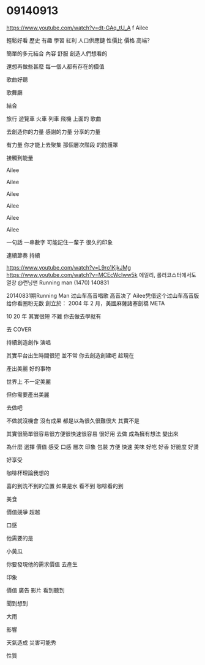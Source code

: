 # 09140913
https://www.youtube.com/watch?v=dt-GAq_tU_A
f
Ailee


輕鬆好看
歷史 有趣 學習
紅利 人口供應鏈
性價比
 價格 高端?

簡單的多元結合
內容 舒服 創造人們想看的

還想再做些甚麼
每一個人都有存在的價值

歌曲好聽

歌舞廳

結合



旅行 遊覽車 火車 列車 飛機 上面的 歌曲

去創造你的力量
感謝的力量
分享的力量

有力量
你才能上去聚集
那個層次階段
的防護罩

接觸到能量

Ailee

Ailee

Ailee

Ailee

Ailee

Ailee

一句話 一串數字 可能記住一輩子
很久的印象

連續節奏 持續


https://www.youtube.com/watch?v=L9ro1KjkJMg
https://www.youtube.com/watch?v=MCEcWcIww5k
에일리, 롤러코스터에서도 열창 @런닝맨 Running man (1470) 140831


20140831期Running Man 过山车高音唱歌 高音决了
Ailee凭借这个过山车高音版给你看圈粉无数 
創立於： 2004 年 2 月，美國麻薩諸塞劍橋 META

10 20 年
其實很短
 不難
  你去做去學就有
  
去
COVER

持續創造創作
演唱

其實平台出生時間很短
並不常
你去創造創建吧
趁現在


產出美麗 好的事物

世界上 不一定美麗

但你需要產出美麗

去做吧


不做就沒機會
沒有成果
都是以為很久很難很大
其實不是

其實很簡單很容易很方便很快速很容易
很好用
去做
成為擁有想法
變出來

為什麼
選擇
價值
感受
口感
層次
印象
包裝
方便
快速
美味
好吃
好香
好脆度
好燙

好享受

咖啡杯理論我想的

喜的到洗不到的位置 
如果是水 看不到 咖啡看的到


美食

價值競爭
超越

口感

他需要的是

小黃瓜

你要發現他的需求價值
去產生



印象

價值
廣告
影片
看到聽到

聞到想到



大雨

影響

天氣造成
災害可能秀

性質
